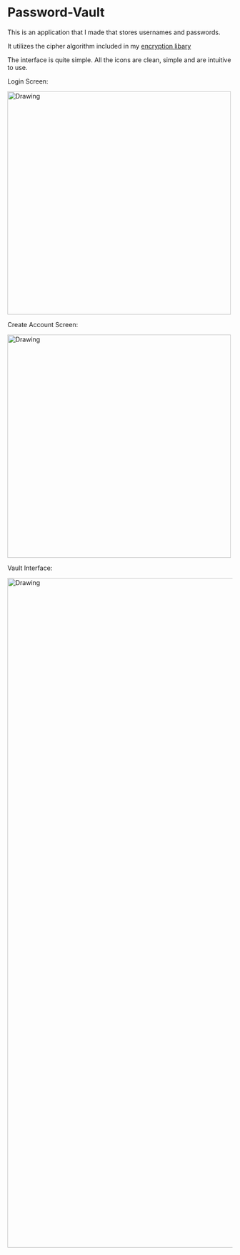 # Password-Vault
This is an application that I made that stores usernames and passwords.

It utilizes the cipher algorithm included in my [encryption libary](https://github.com/antoniok9130/Encryption-Library)

The interface is quite simple. All the icons are clean, simple and are intuitive to use.

Login Screen:

<img src="https://github.com/antoniok9130/Password-Vault/blob/master/Images/Login%20Screen.PNG" alt="Drawing" width="500"/>

Create Account Screen:

<img src="https://github.com/antoniok9130/Password-Vault/blob/master/Images/Create%20Account%20Screen.PNG" alt="Drawing" width="500"/>

Vault Interface:

<img src="https://github.com/antoniok9130/Password-Vault/blob/master/Images/Vault%20Interface%20Blurred.PNG" alt="Drawing" width="1500"/>
